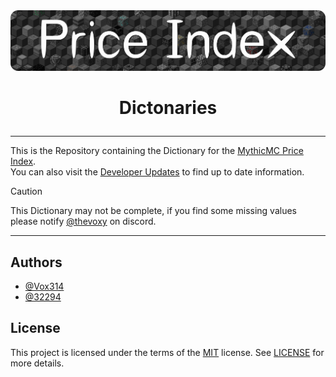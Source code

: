 <a href="https://xnserver.xyz">
  <img src="./docs/banner.png" alt="drawing" style="max-width: 100%; height: auto;">
</a>

# <p align="center"> Dictonaries </p>

---

This is the Repository containing the Dictionary for the [MythicMC Price Index](https://xnserver.xyz). \
You can also visit the [Developer Updates](https://github.com/Price-Index/.github/blob/main/profile/UPDATES.md) to find up to date information.

> [!CAUTION]
> This Dictionary may not be complete, if you find some missing values please notify [@thevoxy](https://discordapp.com/users/967391331553013811) on discord.

---

## Authors

- [@Vox314](https://www.github.com/Vox314)
- [@32294](https://www.github.com/32294)

## License
This project is licensed under the terms of the [MIT](https://choosealicense.com/licenses/mit/) license.
See [LICENSE](/LICENSE) for more details.
